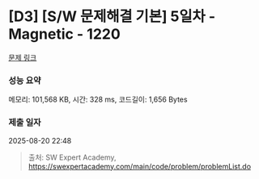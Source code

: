 # [D3] [S/W 문제해결 기본] 5일차 - Magnetic - 1220 

[문제 링크](https://swexpertacademy.com/main/code/problem/problemDetail.do?contestProbId=AV14hwZqABsCFAYD) 

### 성능 요약

메모리: 101,568 KB, 시간: 328 ms, 코드길이: 1,656 Bytes

### 제출 일자

2025-08-20 22:48



> 출처: SW Expert Academy, https://swexpertacademy.com/main/code/problem/problemList.do